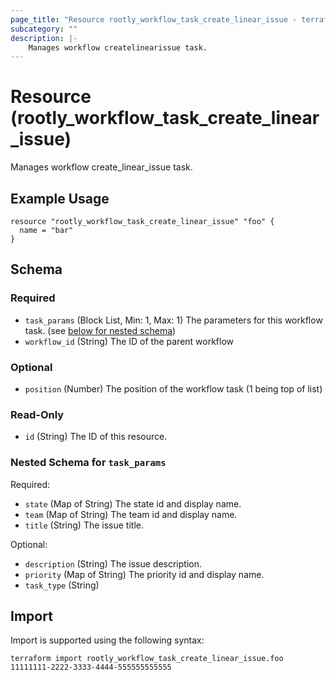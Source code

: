 ```yaml
---
page_title: "Resource rootly_workflow_task_create_linear_issue - terraform-provider-rootly"
subcategory: ""
description: |-
    Manages workflow createlinearissue task.
---
```


# Resource (rootly_workflow_task_create_linear_issue)

Manages workflow create_linear_issue task.

## Example Usage

```
resource "rootly_workflow_task_create_linear_issue" "foo" {
  name = "bar"
}
```

<!-- schema generated by tfplugindocs -->
## Schema

### Required

- `task_params` (Block List, Min: 1, Max: 1) The parameters for this workflow task. (see [below for nested schema](#nestedblock--task_params))
- `workflow_id` (String) The ID of the parent workflow

### Optional

- `position` (Number) The position of the workflow task (1 being top of list)

### Read-Only

- `id` (String) The ID of this resource.

<a id="nestedblock--task_params"></a>
### Nested Schema for `task_params`

Required:

- `state` (Map of String) The state id and display name.
- `team` (Map of String) The team id and display name.
- `title` (String) The issue title.

Optional:

- `description` (String) The issue description.
- `priority` (Map of String) The priority id and display name.
- `task_type` (String)

## Import

Import is supported using the following syntax:

```shell
terraform import rootly_workflow_task_create_linear_issue.foo 11111111-2222-3333-4444-555555555555
```